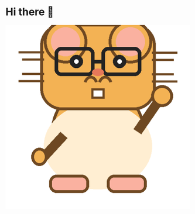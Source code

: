 # Hi there 🐹
![Waving Hamster](https://raw.githubusercontent.com/JennyDacut/JennyDacut/main/waving_hamster_glasses.gif)


<!--
**JennyDacut/JennyDacut** is a ✨ _special_ ✨ repository because its `README.md` (this file) appears on your GitHub profile.

Here are some ideas to get you started:

- 🔭 I’m currently working on ...
- 🌱 I’m currently learning ...
- 👯 I’m looking to collaborate on ...
- 🤔 I’m looking for help with ...
- 💬 Ask me about ...
- 📫 How to reach me: ...
- 😄 Pronouns: ...
- ⚡ Fun fact: ...
-->
